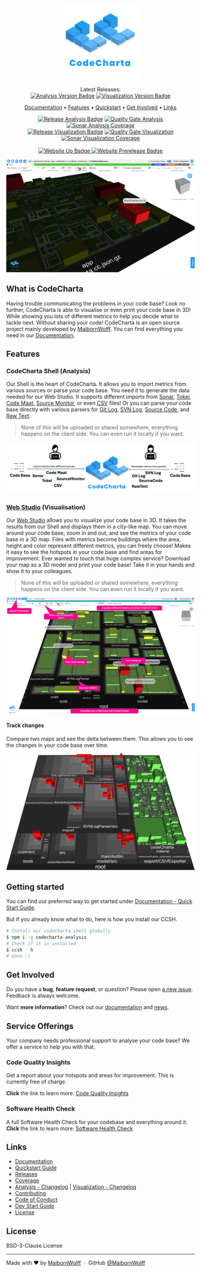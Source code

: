 <div align="center">
  <!-- Logo -->
  <a href="https://maibornwolff.github.io/codecharta/visualization/app/index.html?file=codecharta.cc.json.gz&file=codecharta_analysis.cc.json.gz&currentFilesAreSampleFiles=true">
    <img src="https://raw.githubusercontent.com/maibornwolff/codecharta/main/logo/codecharta_logo.svg" alt="CodeCharta logo" width="200"/>
  </a>

  <!-- Releases -->
  <p>
    Latest Releases: <br>
    <a href="https://github.com/MaibornWolff/codecharta/releases/tag/ana-1.131.1">
      <img alt="Analysis Version Badge" src="https://img.shields.io/badge/1.131.1-x?style=plastic&label=Analysis&color=blue"></a>
    <a href="https://github.com/MaibornWolff/codecharta/releases/tag/vis-1.135.1">
      <img alt="Visualization Version Badge" src="https://img.shields.io/badge/1.135.1-x?label=Visualization&style=plastic&color=blue"></a>
  </p>

  <!-- Links -->
  <p>
    <a href="https://maibornwolff.github.io/codecharta/">Documentation</a> •
    <a href="#features">Features</a> •
    <a href="https://maibornwolff.github.io/codecharta/docs/overview/getting-started">Quickstart</a> •
    <a href="#get-involved">Get Involved</a> •
    <a href="#links">Links</a>
  </p>

  <!-- Analysis -->
  <div>
    <a href="https://github.com/MaibornWolff/codecharta/tree/ana-1.131.1">
      <img alt="Release Analysis Badge" src="https://img.shields.io/github/check-runs/MaibornWolff/CodeCharta/ana-1.131.1?label=Release%20-%20Analysis&style=plastic"></a>
    <a href="https://sonarcloud.io/dashboard?id=maibornwolff-gmbh_codecharta_analysis">
      <img alt="Quality Gate Analysis" src="https://img.shields.io/sonar/quality_gate/maibornwolff-gmbh_codecharta_analysis/main?server=https%3A%2F%2Fsonarcloud.io&label=Quality%20Gate%20Analysis&style=plastic"></a>
    <a href="https://sonarcloud.io/project/activity?id=maibornwolff-gmbh_codecharta_analysis&graph=coverage">
      <img alt="Sonar Analysis Coverage" src="https://img.shields.io/sonar/coverage/maibornwolff-gmbh_codecharta_analysis/main?server=https%3A%2F%2Fsonarcloud.io&label=Coverage%20Analysis&style=plastic"></a>
  </div>

  <!-- Visualization -->
  <div>
    <a href="https://github.com/MaibornWolff/codecharta/tree/vis-1.135.1">
      <img alt="Release Visualization Badge" src="https://img.shields.io/github/check-runs/MaibornWolff/CodeCharta/vis-1.135.1?label=Release%20-%20Visualization&style=plastic"></a>
    <a href="https://sonarcloud.io/dashboard?id=maibornwolff-gmbh_codecharta_visualization">
      <img alt="Quality Gate Visualization" src="https://img.shields.io/sonar/quality_gate/maibornwolff-gmbh_codecharta_visualization/main?server=https%3A%2F%2Fsonarcloud.io&label=Quality%20Gate%20Visualization&style=plastic"></a>
    <a href="https://sonarcloud.io/project/activity?id=maibornwolff-gmbh_codecharta_visualization&graph=coverage">
      <img alt="Sonar Visualization Coverage" src="https://img.shields.io/sonar/coverage/maibornwolff-gmbh_codecharta_visualization/main?server=https%3A%2F%2Fsonarcloud.io&label=Coverage%20Visualization&style=plastic"></a>
  </div>

  <br>

  <!-- Web Studio -->
  <a href="https://codecharta.com/visualization/app/index.html?file=codecharta.cc.json.gz&file=codecharta_analysis.cc.json.gz&area=rloc&height=sonar_complexity&color=sonar_complexity">
    <img alt="Website Up Badge" src="https://img.shields.io/website?url=https%3A%2F%2Fcodecharta.com%2Fvisualization%2Fapp%2Findex.html%3Ffile%3Dcodecharta.cc.json.gz%26file%3Dcodecharta_analysis.cc.json.gz%26area%3Drloc%26height%3Dsonar_complexity%26color%3Dsonar_complexity&up_message=running&style=plastic&label=Web%20Studio">
  </a>
  <a href="https://codecharta.com/stg/visualization/index.html?file=codecharta.cc.json.gz&file=codecharta_analysis.cc.json.gz&area=rloc&height=functions&color=functions&currentFilesAreSampleFiles=true">
    <img alt="Website Prerelease Badge" src="https://img.shields.io/website?url=https%3A%2F%2Fcodecharta.com%2Fstg%2Fvisualization%2Findex.html%3Ffile%3Dcodecharta.cc.json.gz%26file%3Dcodecharta_analysis.cc.json.gz%26area%3Drloc%26height%3Dfunctions%26color%3Dfunctions%26currentFilesAreSampleFiles%3Dtrue&up_message=running&style=plastic&label=Web%20Studio%20Prerelease%20Environment">
  </a>

</div>

![Screenshot of CodeCharta](assets/promo_img.png)

## What is CodeCharta

Having trouble communicating the problems in your code base? Look no further, CodeCharta is able to visualise or even print your code base
in 3D! While showing you lots of different metrics to help you decide what to tackle next. Without sharing your code! CodeCharta is an open
source project mainly developed by [MaibornWolff](https://www.maibornwolff.de/en). You can find everything you need in
our [Documentation](https://maibornwolff.github.io/codecharta/).

## Features

### CodeCharta Shell (Analysis)

Our Shell is the heart of CodeCharta. It allows you to import metrics from various sources or parse your code base.
You need it to generate the data needed for our Web Studio. It supports different imports
from [Sonar](https://maibornwolff.github.io/codecharta/docs/importer/sonar),
[Tokei](https://maibornwolff.github.io/codecharta/docs/importer/tokei),
[Code Maat](https://maibornwolff.github.io/codecharta/docs/importer/code-maat),
[Source Monitor](https://maibornwolff.github.io/codecharta/docs/importer/sourcemonitor),
or even [CSV](https://maibornwolff.github.io/codecharta/docs/importer/csv) files! Or you can parse your code base directly with various
parsers for [Git Log](https://maibornwolff.github.io/codecharta/docs/parser/git-log),
[SVN Log](https://maibornwolff.github.io/codecharta/docs/parser/svn-log),
[Source Code](https://maibornwolff.github.io/codecharta/docs/parser/source-code),
and [Raw Text](https://maibornwolff.github.io/codecharta/docs/parser/raw-text).
> None of this will be uploaded or shared somewhere, everything happens on the client side. You can even run it locally if you want.

![Analysis overview](assets/ccsh_overview.png)

### [Web Studio](https://codecharta.com/visualization/app/index.html?file=codecharta.cc.json.gz&file=codecharta_analysis.cc.json.gz&area=rloc&height=sonar_complexity&color=sonar_complexity) (Visualisation)

Our [Web Studio](https://codecharta.com/visualization/app/index.html?file=codecharta.cc.json.gz&file=codecharta_analysis.cc.json.gz&area=rloc&height=sonar_complexity&color=sonar_complexity)
allows you to visualize your code base in 3D. It takes the results from our Shell and displays them in a city-like map.
You can move around your code base, zoom in and out, and see the metrics of your code base in a 3D map.
Files with metrics become buildings where the area, height and color represent different metrics, you can freely choose!
Makes it easy to see the hotspots in your code base and find areas for improvement.
Ever wanted to touch that huge complex service? Download your map as a 3D model and print your code base!
Take it in your hands and show it to your colleagues.
> None of this will be uploaded or shared somewhere, everything happens on the client side. You can even run it locally if you want.

![Visualization overview](assets/visualization_overview.png)

#### Track changes

Compare two maps and see the delta between them. This allows you to see the changes in your code base over time.

![Screenshot of delta view](assets/delta_view.png)

## Getting started

You can find our preferred way to get started
under [Documentation - Quick Start Guide](https://maibornwolff.github.io/codecharta/docs/overview/getting-started).

But if you already know what to do, here is how you install our CCSH.

```bash
# Install our codecharta shell globally
$ npm i -g codecharta-analysis
# Check if it is installed
$ ccsh - h
# done :)
```

## Get Involved

Do you have a **bug**, **feature request**, or question? Please open [a new issue](https://github.com/MaibornWolff/codecharta/issues/new).
Feedback is always welcome.

Want **more information**? Check out our [documentation](https://maibornwolff.github.io/codecharta/)
and [news](https://maibornwolff.github.io/codecharta/news/).

## Service Offerings

Your company needs professional support to analyse your code base? We offer a service to help you with that.

### Code Quality Insights

Get a report about your hotspots and areas for improvement. This is currently free of charge.

**Click** the link to learn
more: [Code Quality Insights](https://www.maibornwolff.de/en/code-quality-insights?utm_source=github_repo&utm_medium_website&utm_campaign=code_charta_at_github&utm_id=code_charta_at_github)

### Software Health Check

A full Software Health Check for your codebase and everything around it. **Click** the link to learn
more: [Software Health Check](https://www.maibornwolff.de/en/service/software-health-check/)

## Links

- [Documentation](https://maibornwolff.github.io/codecharta/)
- [Quickstart Guide](https://maibornwolff.github.io/codecharta/docs/overview/getting-started)
- [Releases](https://github.com/MaibornWolff/codecharta/releases)
- [Coverage](https://maibornwolff.github.io/codecharta/visualization/coverage/lcov-report/)
- [Analysis - Changelog](analysis/CHANGELOG.md) | [Visualization - Changelog](visualization/CHANGELOG.md)
- [Contributing](dev_docs/CONTRIBUTING.md)
- [Code of Conduct](dev_docs/CODE_OF_CONDUCT.md)
- [Dev Start Guide](dev_docs/DEV_START_GUIDE.md)
- [License](LICENSE.md)

## License

BSD-3-Clause License

---

Made with ❤ by [MaibornWolff](https://www.maibornwolff.de/en) &nbsp;&middot;&nbsp; GitHub [@MaibornWolff](https://github.com/maibornwolff)
